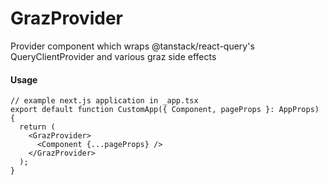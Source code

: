 # GrazProvider

Provider component which wraps @tanstack/react-query's QueryClientProvider and various graz side effects

#### Usage

```tsx
// example next.js application in _app.tsx
export default function CustomApp({ Component, pageProps }: AppProps) {
  return (
    <GrazProvider>
      <Component {...pageProps} />
    </GrazProvider>
  );
}
```
